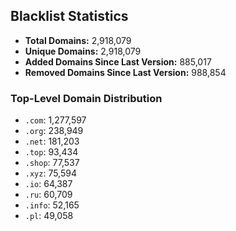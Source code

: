 ## Blacklist Statistics

- **Total Domains:** 2,918,079
- **Unique Domains:** 2,918,079
- **Added Domains Since Last Version:** 885,017
- **Removed Domains Since Last Version:** 988,854

### Top-Level Domain Distribution

-  `.com`: 1,277,597
-  `.org`: 238,949
-  `.net`: 181,203
-  `.top`: 93,434
-  `.shop`: 77,537
-  `.xyz`: 75,594
-  `.io`: 64,387
-  `.ru`: 60,709
-  `.info`: 52,165
-  `.pl`: 49,058
